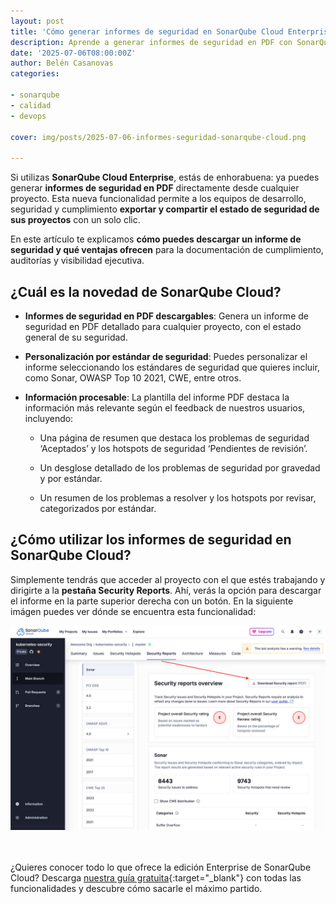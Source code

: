 ```yaml
---
layout: post
title: 'Cómo generar informes de seguridad en SonarQube Cloud Enterprise'
description: Aprende a generar informes de seguridad en PDF con SonarQube Cloud Enterprise
date: '2025-07-06T08:00:00Z'
author: Belén Casanovas
categories:

- sonarqube
- calidad
- devops

cover: img/posts/2025-07-06-informes-seguridad-sonarqube-cloud.png

---
```


Si utilizas **SonarQube Cloud Enterprise**, estás de enhorabuena: ya puedes generar **informes de seguridad en PDF** directamente desde cualquier proyecto. Esta nueva funcionalidad permite a los equipos de desarrollo, seguridad y cumplimiento **exportar y compartir el estado de seguridad de sus proyectos** con un solo clic.

En este artículo te explicamos **cómo puedes descargar un informe de seguridad y qué ventajas ofrecen** para la documentación de cumplimiento, auditorías y visibilidad ejecutiva.


 <h2>¿Cuál es la novedad de SonarQube Cloud?</h2>

- **Informes de seguridad en PDF descargables**: Genera un informe de seguridad en PDF detallado para cualquier proyecto, con el estado general de su seguridad. <br>

- **Personalización por estándar de seguridad**: Puedes personalizar el informe seleccionando los estándares de seguridad que quieres incluir, como Sonar, OWASP Top 10 2021, CWE, entre otros. <br>

- **Información procesable**: La plantilla del informe PDF destaca la información más relevante según el feedback de nuestros usuarios, incluyendo:

   - Una página de resumen que destaca los problemas de seguridad ‘Aceptados’ y los hotspots de seguridad ‘Pendientes de revisión’.

   - Un desglose detallado de los problemas de seguridad por gravedad y por estándar.

   - Un resumen de los problemas a resolver y los hotspots por revisar, categorizados por estándar.


 <h2>¿Cómo utilizar los informes de seguridad en SonarQube Cloud?</h2>

 Simplemente tendrás que acceder al proyecto con el que estés trabajando y dirigirte a la **pestaña Security Reports**. Ahí, verás la opción para descargar el informe en la parte superior derecha con un botón. En la siguiente imágen puedes ver dónde se encuentra esta funcionalidad:

<div style="text-align: center;">
<img src="/img/sonarsource-products/sonarqubecloud-informes-seguridad.jpg" alt="Security Reports en SonarQube Cloud" width="600">
</div>
<br><br>

¿Quieres conocer todo lo que ofrece la edición Enterprise de SonarQube Cloud? Descarga [nuestra guía gratuita](/guias-sonarqube){:target="_blank"} con todas las funcionalidades y descubre cómo sacarle el máximo partido. 


